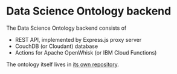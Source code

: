 # Data Science Ontology backend

The Data Science Ontology backend consists of
- REST API, implemented by Express.js proxy server
- CouchDB (or Cloudant) database
- Actions for Apache OpenWhisk (or IBM Cloud Functions)

The ontology itself lives in [its own repository](https://bitbucket.org/opendiscovery/data-science-ontology).
